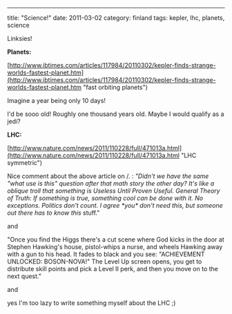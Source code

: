 ---
title: "Science!"
date: 2011-03-02
category: finland
tags: kepler, lhc, planets, science

Linksies!

**Planets:**

 [http://www.ibtimes.com/articles/117984/20110302/kepler-finds-strange-worlds-fastest-planet.htm](﻿http://www.ibtimes.com/articles/117984/20110302/kepler-finds-strange-worlds-fastest-planet.htm "fast orbiting planets")

Imagine a year being only 10 days!

I'd be sooo old! Roughly one thousand years old. Maybe I would qualify as a jedi?

**LHC:**

[http://www.nature.com/news/2011/110228/full/471013a.html](http://www.nature.com/news/2011/110228/full/471013a.html "LHC symmetric")

Nice comment about the above article on /. : _"Didn't we have the same "what use is this" question after that math story the other day? It's like a oblique troll that something is Useless Until Proven Useful._ _General Theory of Truth: If something is true, something cool can be done with it. No exceptions. Politics don't count._ _I agree \*you\* don't need this, but someone out there has to know this_ stuff."

and

"Once you find the Higgs there's a cut scene where God kicks in the door at Stephen Hawking's house, pistol-whips a nurse, and wheels Hawking away with a gun to his head. It fades to black and you see: "ACHIEVEMENT UNLOCKED: BOSON-NOVA!" The Level Up screen opens, you get to distribute skill points and pick a Level II perk, and then you move on to the next quest."

and

yes I'm too lazy to write something myself about the LHC ;)
